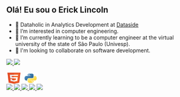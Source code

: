 <!DOCTYPE html>
<html lang="en">
<head>
  <meta charset="UTF-8">
  <title>Erick Lincoln</title>
  <meta name="viewport" content="width=device-width, initial-scale=1.0">
</head>
<body>
  <h2>Olá! Eu sou o Erick Lincoln</h2>
  <ul>
    <li>🎇 Dataholic in Analytics Development at <a href="https://www.dataside.com/">Dataside</a></li>
    <li>👀 I’m interested in computer engineering.</li>
    <li>🌱 I’m currently learning to be a computer engineer at the virtual university of the state of São Paulo (Univesp).</li>
    <li>💞️ I'm looking to collaborate on software development.</li>
  </ul>
  <div>
    <a href="https://github.com/ErickLincoln">
      <img height="180em" src="[![Anurag's GitHub stats](https://github-readme-stats.vercel.app/api?username=ErickLincoln)](https://github.com/anuraghazra/github-readme-stats)"/>
      <img height="180em" src="https://github-readme-stats.vercel.app/api/top-langs/?username=ericklincoln&layout=compact&langs_count=7&theme=great-gatsby"/>
    </a>
  </div>
  <div style="display: inline_block">
    <br>
    <img align="center" alt="HTML5" height="30" width="40" src="https://raw.githubusercontent.com/devicons/devicon/master/icons/html5/html5-original.svg">
    <img align="center" alt="Python" height="30" width="40" src="https://raw.githubusercontent.com/devicons/devicon/master/icons/python/python-original.svg">
  </div>
  <div> 
    <a href="https://instagram.com/erick.lincoln1502" target="_blank">
      <img src="https://img.shields.io/badge/-Instagram-%23E4405F?style=for-the-badge&logo=instagram&logoColor=white" target="_blank">
    </a>
    <a href="https://www.twitch.tv/jayscotts" target="_blank">
      <img src="https://img.shields.io/badge/Twitch-9146FF?style=for-the-badge&logo=twitch&logoColor=white" target="_blank">
    </a> 
    <a href="https://discord.gg/Lincoln#4864" target="_blank">
      <img src="https://img.shields.io/badge/Discord-7289DA?style=for-the-badge&logo=discord&logoColor=white" target="_blank">
    </a> 
    <a href="mailto:ericklincoln1502@gmail.com">
      <img src="https://img.shields.io/badge/-Gmail-%23333?style=for-the-badge&logo=gmail&logoColor=white" target="_blank">
    </a>
    <a href="https://www.linkedin.com/in/erick-l-aa795067" target="_blank">
      <img src="https://img.shields.io/badge/-LinkedIn-%230077B5?style=for-the-badge&logo=linkedin&logoColor=white" target="_blank">
    </a> 
  </div>
</body>
</html>
